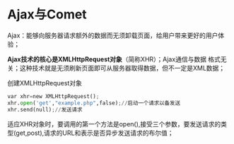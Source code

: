 # Ajax与Comet
Ajax：能够向服务器请求额外的数据而无须卸载页面，给用户带来更好的用户体验；

<b>Ajax技术的核心是XMLHttpRequest对象</b>（简称XHR）；Ajax通信与数据 格式无关；这种技术就是无须刷新页面即可从服务器取得数据，但不一定是XML数据；

创建XMLHttpRequest对象
```python
var xhr=new XMLHttpRequest();
xhr.open('get',"example.php",false);//启动一个请求以备发送
xhr.send(null);//发送请求

```
适应XHR对象时，要调用的第一个方法是open(),接受三个参数，要发送请求的类型(get,post),请求的URL和表示是否异步发送请求的布尔值；